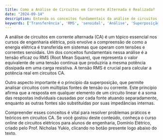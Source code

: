 ```yaml
---
title: Como a Análise de Circuitos em Corrente Alternada é Realizada?
date: "2024-09-14"
description: Entenda os conceitos fundamentais da análise de circuitos em corrente alternada, incluindo a importância da tensão RMS e a aplicação do princípio da superposição.
keywords: ['Transferência', 'RMS', 'senoidal', 'Análise', 'Superposição', 'Corrente Alternada']
---
```


A análise de circuitos em corrente alternada (CA) é um tópico essencial nos cursos de engenharia elétrica, pois envolve a compreensão de como a energia elétrica é transferida em sistemas que operam com tensões e correntes senoidais. Um dos conceitos fundamentais nessa análise é a tensão eficaz ou RMS (Root Mean Square), que representa o valor equivalente de uma tensão contínua que produziria a mesma potência dissipada em uma carga resistiva. A tensão RMS é crucial para calcular a potência real em circuitos CA.

Outro aspecto importante é o princípio da superposição, que permite analisar circuitos com múltiplas fontes de tensão ou corrente. Este princípio afirma que a resposta em qualquer elemento de um circuito linear é a soma das respostas individuais causadas por cada fonte atuando separadamente, enquanto as outras fontes são substituídas por suas impedâncias internas.

Compreender esses conceitos é vital para resolver problemas práticos e teóricos em circuitos CA. Se você gostou deste conteúdo, conheça o curso online de circuitos elétricos para alunos de engenharia, Domínio Elétrico, criado pelo Prof. Nicholas Yukio, clicando no botão presente logo abaixo do texto.